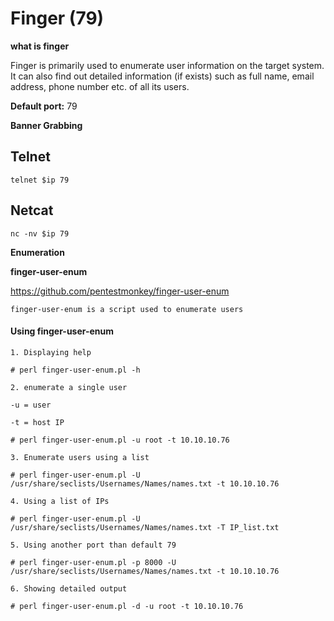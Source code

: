 # Finger (79)

**what is finger**

Finger is primarily used to enumerate user information on the target system. It can also find out detailed information (if exists) such as full name, email address, phone number etc. of all its users.

**Default port:**
 79


**Banner Grabbing**

## Telnet
````
telnet $ip 79
````

## Netcat 
````
nc -nv $ip 79

````

**Enumeration**

**finger-user-enum**

https://github.com/pentestmonkey/finger-user-enum

````
finger-user-enum is a script used to enumerate users

````
#### Using finger-user-enum

```
1. Displaying help

# perl finger-user-enum.pl -h

2. enumerate a single user

-u = user

-t = host IP

# perl finger-user-enum.pl -u root -t 10.10.10.76

3. Enumerate users using a list

# perl finger-user-enum.pl -U /usr/share/seclists/Usernames/Names/names.txt -t 10.10.10.76

4. Using a list of IPs

# perl finger-user-enum.pl -U /usr/share/seclists/Usernames/Names/names.txt -T IP_list.txt

5. Using another port than default 79

# perl finger-user-enum.pl -p 8000 -U /usr/share/seclists/Usernames/Names/names.txt -t 10.10.10.76

6. Showing detailed output

# perl finger-user-enum.pl -d -u root -t 10.10.10.76
```





